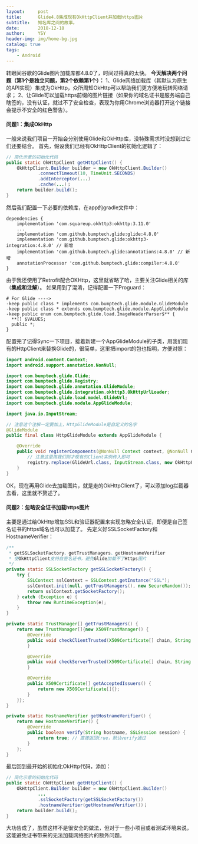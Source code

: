```yaml
---
layout:     post
title:      Glide4.8集成现有OkHttpClient并加载https图片
subtitle:   知名库之间的故事。
date:       2018-12-18
author:     YSY
header-img: img/home-bg.jpg
catalog: true
tags:
    - Android
---
```


转眼间谷歌的Glide图片加载库都4.8.0了，时间过得真的太快。
**今天解决两个问题（第1个是独立问题，第2个依赖第1个）：**
1、Glide网络加载库（其默认为原生的API实现）集成为OkHttp，众所周知OkHttp可以帮助我们更方便地玩转网络请求；
2、让Glide可以加载https前缀的图片链接（如果你的域名证书是服务端自己瞎签的，没有认证，就过不了安全检查，表现为你用Chrome浏览器打开这个链接会提示不安全的红色警告）。

#### 问题1：集成OkHttp

一般来说我们项目一开始会分别使用Glide和OkHttp库，没特殊需求时没想到过它们还要结合。
首先，假设我们已经有OkHttpClient的初始化逻辑了：

```java
// 简化示意的初始化代码
public static OkHttpClient getHttpClient() {
    OkHttpClient.Builder builder = new OkHttpClient.Builder()
            .connectTimeout(10, TimeUnit.SECONDS)
            .addInterceptor(...)
            .cache(...)；
    return builder.build();
}
```

然后我们配置一下必要的依赖库，在app的gradle文件中：

```
dependencies {
    implementation 'com.squareup.okhttp3:okhttp:3.11.0'
    ...
    implementation 'com.github.bumptech.glide:glide:4.8.0'
    implementation 'com.github.bumptech.glide:okhttp3-integration:4.8.0' // 新增
    implementation 'com.github.bumptech.glide:annotations:4.8.0' // 新增
    annotationProcessor 'com.github.bumptech.glide:compiler:4.8.0'
}
```

由于我还使用了Retrofit配合OKHttp，这里就省略了哈，主要关注Glide相关的库（**集成和注解**）。
如果用到了混淆，记得配置一下Proguard：

```
# For Glide ---->
-keep public class * implements com.bumptech.glide.module.GlideModule
-keep public class * extends com.bumptech.glide.module.AppGlideModule
-keep public enum com.bumptech.glide.load.ImageHeaderParser$** {
  **[] $VALUES;
  public *;
}
```

配置完了记得Sync一下项目，接着新建一个AppGlideModule的子类，用我们现有的HttpClient来替换Glide的，很简单，这里把import的包也指明，方便对照：

```java
import android.content.Context;
import android.support.annotation.NonNull;

import com.bumptech.glide.Glide;
import com.bumptech.glide.Registry;
import com.bumptech.glide.annotation.GlideModule;
import com.bumptech.glide.integration.okhttp3.OkHttpUrlLoader;
import com.bumptech.glide.load.model.GlideUrl;
import com.bumptech.glide.module.AppGlideModule;

import java.io.InputStream;

// 注意这个注解一定要加上，HttpGlideModule是自定义的名字
@GlideModule
public final class HttpGlideModule extends AppGlideModule {

    @Override
    public void registerComponents(@NonNull Context context, @NonNull Glide glide, @NonNull Registry registry) {
        // 注意这里用我们刚才现有的Client实例传入即可
        registry.replace(GlideUrl.class, InputStream.class, new OkHttpUrlLoader.Factory(XXX.getHttpClient()));
    }
}
```

OK，现在再用Glide去加载图片，就是走的OkHttpClient了，可以添加log拦截器去看，这里就不赘述了。

#### 问题2：忽略安全证书加载https图片

主要是通过给OkHttp增加SSL和验证器配置来实现忽略安全认证，即便是自己签名证书的https域名也可以加载了。
先定义好SSLSocketFactory和HostnameVerifier：

```java
/**
 * getSSLSocketFactory、getTrustManagers、getHostnameVerifier
 * 使OkHttpClient支持自签名证书，避免Glide加载不了Https图片
 */
private static SSLSocketFactory getSSLSocketFactory() {
    try {
        SSLContext sslContext = SSLContext.getInstance("SSL");
        sslContext.init(null, getTrustManagers(), new SecureRandom());
        return sslContext.getSocketFactory();
    } catch (Exception e) {
        throw new RuntimeException(e);
    }
}

private static TrustManager[] getTrustManagers() {
    return new TrustManager[]{new X509TrustManager() {
        @Override
        public void checkClientTrusted(X509Certificate[] chain, String authType) {
        }

        @Override
        public void checkServerTrusted(X509Certificate[] chain, String authType) {
        }

        @Override
        public X509Certificate[] getAcceptedIssuers() {
            return new X509Certificate[]{};
        }
    }};
}

private static HostnameVerifier getHostnameVerifier() {
    return new HostnameVerifier() {
        @Override
        public boolean verify(String hostname, SSLSession session) {
            return true; // 直接返回true，默认verify通过
        }
    };
}
```

最后回到最开始的初始化OkHttp代码，添加：

```java
// 简化示意的初始化代码
public static OkHttpClient getHttpClient() {
    OkHttpClient.Builder builder = new OkHttpClient.Builder()
            ...
            .sslSocketFactory(getSSLSocketFactory())
            .hostnameVerifier(getHostnameVerifier())；
    return builder.build();
}
```

大功告成了，虽然这样不是很安全的做法，但对于一些小项目或者测试环境来说，这能避免证书带来的无法加载网络图片的额外问题。
